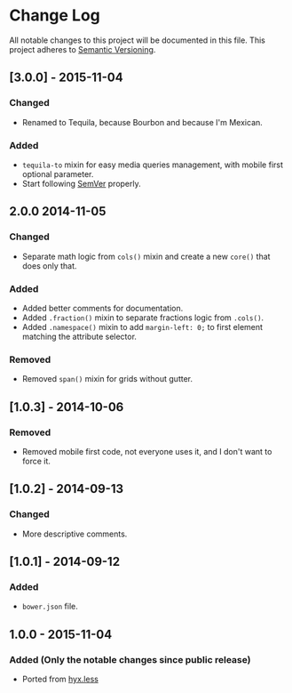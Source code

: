 # Change Log
All notable changes to this project will be documented in this file.
This project adheres to [Semantic Versioning](http://semver.org/).

## [3.0.0] - 2015-11-04
### Changed
- Renamed to Tequila, because Bourbon and because I'm Mexican.

### Added
- `tequila-to` mixin for easy media queries management, with mobile first optional parameter.
- Start following [SemVer](http://semver.org) properly.

## 2.0.0 2014-11-05
### Changed
- Separate math logic from `cols()` mixin and create a new `core()` that does only that.

### Added
- Added better comments for documentation.
- Added `.fraction()` mixin to separate fractions logic from `.cols()`.
- Added `.namespace()` mixin to add `margin-left: 0;` to first element matching the attribute selector.

### Removed
- Removed `span()` mixin for grids without gutter.

## [1.0.3] - 2014-10-06
### Removed
- Removed mobile first code, not everyone uses it, and I don't want to force it.

## [1.0.2] - 2014-09-13
### Changed
- More descriptive comments.

## [1.0.1] - 2014-09-12
### Added
- `bower.json` file.

## 1.0.0 - 2015-11-04
### Added (Only the notable changes since public release)
- Ported from [hyx.less](https://github.com/thinkxl/hyx.less)

